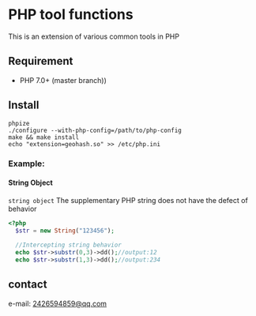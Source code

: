 # PHP tool functions  

This is an extension of various common tools in PHP

## Requirement
- PHP 7.0+  (master branch))

## Install
```shell
phpize
./configure --with-php-config=/path/to/php-config 
make && make install
echo "extension=geohash.so" >> /etc/php.ini
```
### Example: 

#### String Object 

`string object` The supplementary PHP string does not have the defect of behavior  

```php
<?php
  $str = new String("123456");
    
  //Intercepting string behavior
  echo $str->substr(0,3)->dd();//output:12
  echo $str->substr(1,3)->dd();//output:234
```

## contact
e-mail: 2426594859@qq.com